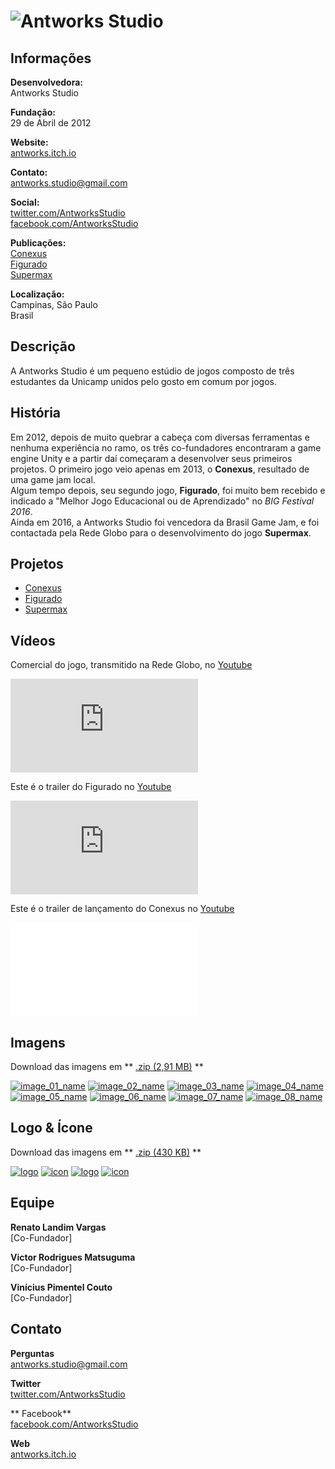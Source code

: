 # ![Antworks Studio](assets/images/header.png)

## Informações

**Desenvolvedora:**  
Antworks Studio

**Fundação:**  
29 de Abril de 2012

**Website:**  
[antworks.itch.io][homepage]

**Contato:**  
[antworks.studio@gmail.com][contact]

**Social:**  
[twitter.com/AntworksStudio][twitter]  
[facebook.com/AntworksStudio][facebook]

**Publicações:**  
[Conexus][conexus]  
[Figurado][figurado]  
[Supermax][supermax]

**Localização:**  
Campinas, São Paulo  
Brasil

## Descrição

A Antworks Studio é um pequeno estúdio de jogos composto de três estudantes da Unicamp unidos pelo gosto em comum por jogos.

## História

Em 2012, depois de muito quebrar a cabeça com diversas ferramentas e nenhuma experiência no ramo, os três co-fundadores encontraram a game engine Unity e a partir daí começaram a desenvolver seus primeiros projetos. O primeiro jogo veio apenas em 2013, o <b>Conexus</b>, resultado de uma game jam local.  
Algum tempo depois, seu segundo jogo, <b>Figurado</b>, foi muito bem recebido e indicado a "Melhor Jogo Educacional ou de Aprendizado" no <i>BIG Festival 2016</i>.  
Ainda em 2016, a Antworks Studio foi vencedora da Brasil Game Jam, e foi contactada pela Rede Globo para o desenvolvimento do jogo <b>Supermax</b>.

## Projetos

* [Conexus][conexus]  
* [Figurado][figurado]  
* [Supermax][supermax]

## Vídeos

Comercial do jogo, transmitido na Rede Globo, no [Youtube](https://www.youtube.com/watch?v=LeBPqaJGaZU "Comercial Supermax")  

<iframe src="https://www.youtube.com/embed/LeBPqaJGaZU" frameborder="0" allowfullscreen></iframe>
<br>

Este é o trailer do Figurado no [Youtube](https://youtu.be/XIj8S7WgDdY "Figurado Trailer on Youtube")
<iframe src="https://www.youtube.com/embed/XIj8S7WgDdY" frameborder="0" allowfullscreen></iframe>
<br>

Este é o trailer de lançamento do Conexus no [Youtube](https://www.youtube.com/watch?v=t_kxMv8dIdc "Conexus Trailer on Youtube")  
<iframe src="//www.youtube.com/embed/HMNE6rF1UA8" frameborder="0" allowfullscreen></iframe>
<br>

## Imagens

Download das imagens em ** [.zip (2,91 MB)](assets/images/images.zip "Images zip") **

[![image_01_name](assets/images/team_03.png)](assets/images/team_03.png)
[![image_02_name](assets/images/team_02.jpg)](assets/images/team_02.jpg)
[![image_03_name](assets/images/conexus_01.png)](assets/images/conexus_01.png)
[![image_04_name](assets/images/conexus_02.png)](assets/images/conexus_02.png)
[![image_05_name](assets/images/figurado_balcao.png)](assets/images/figurado_balcao.png)
[![image_06_name](assets/images/figurado_musica.png)](assets/images/figurado_musica.png)
[![image_07_name](assets/images/supermax_01.png)](assets/images/supermax_01.png)
[![image_08_name](assets/images/supermax_02.png)](assets/images/supermax_02.png)

## Logo & Ícone

Download das imagens em ** [.zip (430 KB)]( assets/images/logo.zip "Logo & Icon zip") **

[![logo](assets/images/logo.png)](assets/images/logo.png "Logo")
[![icon](assets/images/icon.png)](assets/images/icon.png "Icon")
[![logo](assets/images/logo_figurado.png)](assets/images/logo_figurado.png "Logo Figurado")
[![icon](assets/images/icon_figurado.png)](assets/images/icon_figurado.png "Icon Figurado")

## Equipe

**Renato Landim Vargas**  
[Co-Fundador]

**Victor Rodrigues Matsuguma**  
[Co-Fundador]

**Vinícius Pimentel Couto**  
[Co-Fundador]

## Contato

**Perguntas**  
[antworks.studio@gmail.com][contact]

**Twitter**  
[twitter.com/AntworksStudio][twitter]

** Facebook**  
[facebook.com/AntworksStudio][facebook]

**Web**  
[antworks.itch.io][homepage]

<!--- =====================================================================  -->
<!--- Referenced links -->

[homepage]: http://antworks.itch.io "Antworks Studio"

[contact]: mailto:antworks.studio@gmail.com

<!--- Social -->

[twitter]: https://twitter.com/AntworksStudio
[facebook]: https://facebook.com/AntworksStudio

<!--- Projects  -->

[conexus]: projects/conexus/
[figurado]: projects/figurado/
[supermax]: projects/supermax/
